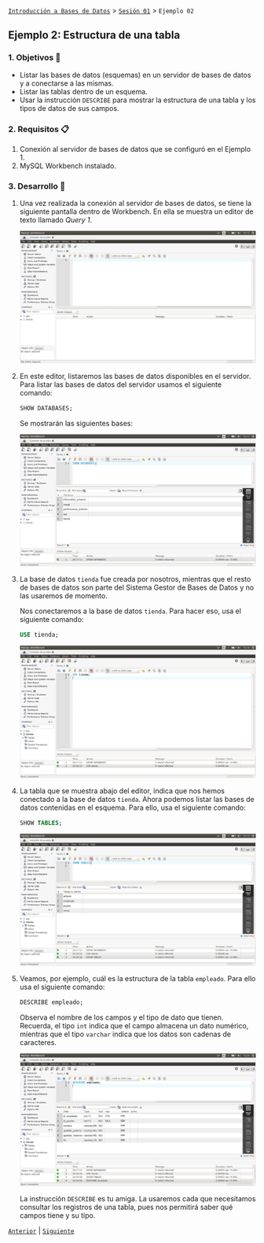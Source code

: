 [`Introducción a Bases de Datos`](../../Readme.md) > [`Sesión 01`](../Readme.md) > `Ejemplo 02`

## Ejemplo 2: Estructura de una tabla

### 1. Objetivos :dart:

- Listar las bases de datos (esquemas) en un servidor de bases de datos y a conectarse a las mismas.
- Listar las tablas dentro de un esquema.
- Usar la instrucción `DESCRIBE` para mostrar la estructura de una tabla y los tipos de datos de sus campos.

### 2. Requisitos :clipboard:

1. Conexión al servidor de bases de datos que se configuró en el Ejemplo 1.
2. MySQL Workbench instalado.

### 3. Desarrollo :rocket:

1. Una vez realizada la conexión al servidor de bases de datos, se tiene la siguiente pantalla dentro de Workbench. En ella se muestra un editor de texto llamado *Query 1*.

   ![imagen](imagenes/s1we21.png)

2. En este editor, listaremos las bases de datos disponibles en el servidor. Para listar las bases de datos del servidor usamos el siguiente comando:

   ```sql
   SHOW DATABASES;
   ```
   
   Se mostrarán las siguientes bases:
   
   ![imagen](imagenes/s1we22.png)

3. La base de datos `tienda` fue creada por nosotros, mientras que el resto de bases de datos son parte del Sistema Gestor de Bases de Datos y no las usaremos de momento.

   Nos conectaremos a la base de datos `tienda`. Para hacer eso, usa el siguiente comando:

   ```sql
   USE tienda;
   ```
 
   ![imagen](imagenes/s1we23.png)

4. La tabla que se muestra abajo del editor, indica que nos hemos conectado a la base de datos `tienda`. Ahora podemos listar las bases de datos contenidas en el esquema. Para ello, usa el siguiente comando:

   ```sql
   SHOW TABLES;
   ```

   ![imagen](imagenes/s1we24.png)

5. Veamos, por ejemplo, cuál es la estructura de la tabla `empleado`. Para ello usa el siguiente comando:

   ```sql
   DESCRIBE empleado;
   ```
   
   Observa el nombre de los campos y el tipo de dato que tienen. Recuerda, el tipo `int` indica que el campo almacena un dato numérico, mientras que el tipo `varchar` indica que los datos son cadenas de caracteres.

   ![imagen](imagenes/s1we25.png)

   La instrucción `DESCRIBE` es tu amiga. La usaremos cada que necesitamos consultar los registros de una tabla, pues nos permitirá saber qué campos tiene y su tipo.

[`Anterior`](../Ejemplo-01/Readme.md) | [`Siguiente`](../Reto-01/Readme.md)
